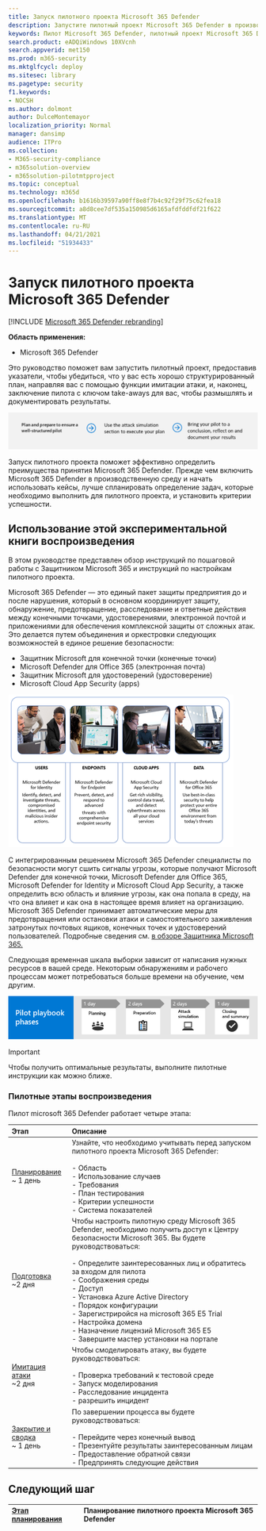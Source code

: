 ```yaml
---
title: Запуск пилотного проекта Microsoft 365 Defender
description: Запустите пилотный проект Microsoft 365 Defender в производстве, чтобы эффективно определить преимущества и принятие Microsoft 365 Defender.
keywords: Пилот Microsoft 365 Defender, пилотный проект Microsoft 365 Defender, оценка Microsoft 365 Defender в производстве, пилотный проект Microsoft 365 Defender, кибербезопасность, расширенные угрозы, безопасность предприятия, устройства, устройства, удостоверения, пользователи, данные, приложения, инциденты, автоматическое расследование и исправление, продвинутая охота
search.product: eADQiWindows 10XVcnh
search.appverid: met150
ms.prod: m365-security
ms.mktglfcycl: deploy
ms.sitesec: library
ms.pagetype: security
f1.keywords:
- NOCSH
ms.author: dolmont
author: DulceMontemayor
localization_priority: Normal
manager: dansimp
audience: ITPro
ms.collection:
- M365-security-compliance
- m365solution-overview
- m365solution-pilotmtpproject
ms.topic: conceptual
ms.technology: m365d
ms.openlocfilehash: b1616b39597a90ff8e8f7b4c92f29f75c62fea18
ms.sourcegitcommit: a8d8cee7df535a150985d6165afdfddfdf21f622
ms.translationtype: MT
ms.contentlocale: ru-RU
ms.lasthandoff: 04/21/2021
ms.locfileid: "51934433"
---
```

# <a name="run-your-pilot-microsoft-365-defender-project"></a>Запуск пилотного проекта Microsoft 365 Defender 

[!INCLUDE [Microsoft 365 Defender rebranding](../includes/microsoft-defender.md)]


**Область применения:**
- Microsoft 365 Defender


Это руководство поможет вам запустить пилотный проект, предоставив указатели, чтобы убедиться, что у вас есть хорошо структурированный план, направляя вас с помощью функции имитации атаки, и, наконец, заключение пилота с ключом take-aways для вас, чтобы размышлять и документировать результаты.

![Этапы запуска пилотного проекта Microsoft 365 Defender](../../media/pilotphases.png)


Запуск пилотного проекта поможет эффективно определить преимущества принятия Microsoft 365 Defender. Прежде чем включить Microsoft 365 Defender в производственную среду и начать использовать кейсы, лучше спланировать определение задач, которые необходимо выполнить для пилотного проекта, и установить критерии успешности. 


## <a name="how-to-use-this-pilot-playbook"></a>Использование этой экспериментальной книги воспроизведения

В этом руководстве представлен обзор инструкций по пошаговой работы с Защитником Microsoft 365 и инструкций по настройкам пилотного проекта. 

Microsoft 365 Defender — это единый пакет защиты предприятия до и после нарушения, который в основном координирует защиту, обнаружение, предотвращение, расследование и ответные действия между конечными точками, удостоверениями, электронной почтой и приложениями для обеспечения комплексной защиты от сложных атак. Это делается путем объединения и оркестровки следующих возможностей в единое решение безопасности:
  - Защитник Microsoft для конечной точки (конечные точки)
  - Microsoft Defender для Office 365 (электронная почта) 
  - Защитник Microsoft для удостоверений (удостоверение) 
  - Microsoft Cloud App Security (apps)

![Решение of_Microsoft 365 Defender для пользователей, Microsoft Defender for Identity, для конечных точек Microsoft Defender для конечной точки, для облачных приложений, microsoft Cloud App Security и для данных, Microsoft Defender для Office 365](../../media/mtp/m365pillars.png)

С интегрированным решением Microsoft 365 Defender специалисты по безопасности могут сшить сигналы угрозы, которые получают Microsoft Defender для конечной точки, Microsoft Defender для Office 365, Microsoft Defender for Identity и Microsoft Cloud App Security, а также определить всю область и влияние угрозы, как она попала в среду, на что она влияет и как она в настоящее время влияет на организацию. Microsoft 365 Defender принимает автоматические меры для предотвращения или остановки атаки и самостоятельного заживления затронутых почтовых ящиков, конечных точек и удостоверений пользователей. Подробные сведения см. [в обзоре Защитника Microsoft 365.](microsoft-365-defender.md)



Следующая временная шкала выборки зависит от написания нужных ресурсов в вашей среде. Некоторым обнаружениям и рабочего процессам может потребоваться больше времени на обучение, чем другим.

![Пример временной шкалы при запуске пилотного проекта Microsoft 365 Defender](../../media/phase-diagrams/pilot-phases.png)

>[!IMPORTANT]
>Чтобы получить оптимальные результаты, выполните пилотные инструкции как можно ближе.


### <a name="pilot-playbook-phases"></a>Пилотные этапы воспроизведения 

Пилот microsoft 365 Defender работает четыре этапа:

|Этап | Описание | 
|:-------|:-----|
| [Планирование](m365d-pilot-plan.md)<br> ~ 1 день| Узнайте, что необходимо учитывать перед запуском пилотного проекта Microsoft 365 Defender: <br><br>- Область <br> - Использование случаев <br>- Требования <br>- План тестирования <br> - Критерии успешности <br> - Система показателей 
| [Подготовка](m365d-evaluation.md) <br>~2 дня|  Чтобы настроить пилотную среду Microsoft 365 Defender, необходимо получить доступ к Центру безопасности Microsoft 365. Вы будете руководствоваться:<br><br>- Определите заинтересованных лиц и обратитесь за входом для пилота <br> - Соображения среды <br>- Доступ <br>- Установка Azure Active Directory <br> - Порядок конфигурации <br> - Зарегистриройся на microsoft 365 E5 Trial <br> - Настройка домена <br>- Назначение лицензий Microsoft 365 E5 <br> - Завершите мастер установки на портале|
| [Имитация атаки](m365d-pilot-simulate.md) <br>~2 дня| Чтобы смоделировать атаку, вы будете руководствоваться:<br><br>- Проверка требований к тестовой среде <br>- Запуск моделирования <br>- Расследование инцидента <br>- разрешить инцидент 
| [Закрытие и сводка](m365d-pilot-close.md) <br>~ 1 день| По завершении процесса вы будете руководствоваться:<br><br>- Перейдите через конечный вывод<br>- Презентуйте результаты заинтересованным лицам <br>- Предоставление обратной связи <br>- Предпринять следующие действия 

## <a name="next-step"></a>Следующий шаг
|[Этап планирования](m365d-pilot-plan.md) | Планирование пилотного проекта Microsoft 365 Defender 
|:-------|:-----|
